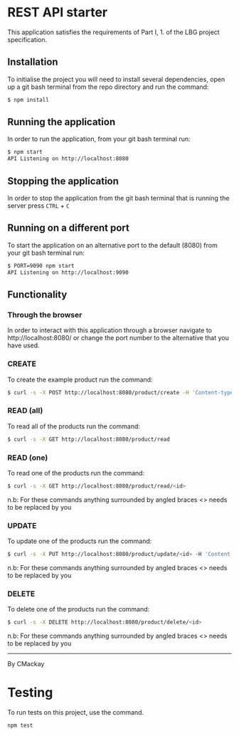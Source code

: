 # REST API starter

This application satisfies the requirements of Part I, 1. of the LBG project specification.

## Installation

To initialise the project you will need to install several dependencies, open up a git bash terminal from the repo directory and run the command:

~~~ bash
$ npm install
~~~

## Running the application

In order to run the application, from your git bash terminal run:

~~~ bash
$ npm start
API Listening on http://localhost:8080
~~~

## Stopping the application

In order to stop the application from the git bash terminal that is running the server press ``CTRL`` + ``C``

## Running on a different port

To start the application on an alternative port to the default (8080) from your git bash terminal run:

~~~ bash
$ PORT=9090 npm start
API Listening on http://localhost:9090
~~~

## Functionality

### Through the browser

In order to interact with this application through a browser navigate to http://localhost:8080/ or change the port number to the alternative that you have used.

### CREATE

To create the example product run the command:

~~~ bash
$ curl -s -X POST http://localhost:8080/product/create -H 'Content-type:application/json' -d '{"name":"example product", "description":"this is an example", "price":9.99}'
~~~

### READ (all)

To read all of the products run the command:

~~~ bash
$ curl -s -X GET http://localhost:8080/product/read
~~~

### READ (one)

To read one of the products run the command:

~~~ bash
$ curl -s -X GET http://localhost:8080/product/read/<id>
~~~

n.b: For these commands anything surrounded by angled braces <> needs to be replaced by you

### UPDATE

To update one of the products run the command:

~~~ bash
$ curl -s -X PUT http://localhost:8080/product/update/<id> -H 'Content-type:application/json'  -d '{"name":"updated product", "description":"its brand new", "price":99.99}'
~~~

n.b: For these commands anything surrounded by angled braces <> needs to be replaced by you

### DELETE

To delete one of the products run the command:

~~~ bash
$ curl -s -X DELETE http://localhost:8080/product/delete/<id>
~~~

n.b: For these commands anything surrounded by angled braces <> needs to be replaced by you

---

By CMackay


# Testing

To run tests on this project, use the command.

~~~ bash
npm test
~~~

